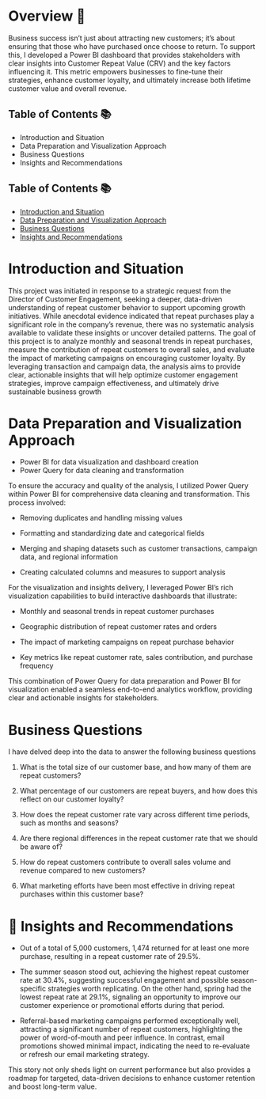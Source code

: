 # Overview 📖
Business success isn’t just about attracting new customers; it’s about ensuring that those who have purchased once choose to return. To support this, I developed a Power BI dashboard that provides stakeholders with clear insights into Customer Repeat Value (CRV) and the key factors influencing it. This metric empowers businesses to fine-tune their strategies, enhance customer loyalty, and ultimately increase both lifetime customer value and overall revenue.
## Table of Contents 📚
- Introduction and Situation
- Data Preparation and Visualization Approach
- Business Questions
- Insights and Recommendations
## Table of Contents 📚
- [Introduction and Situation](#introduction-and-situation)
- [Data Preparation and Visualization Approach](#data-preparation-and-visualization-approach)
- [Business Questions](#business-questions)
- [Insights and Recommendations](#insights-and-recommendations)
# Introduction and Situation
This project was initiated in response to a strategic request from the Director of Customer Engagement, seeking a deeper, data-driven understanding of repeat customer behavior to support upcoming growth initiatives. While anecdotal evidence indicated that repeat purchases play a significant role in the company’s revenue, there was no systematic analysis available to validate these insights or uncover detailed patterns.
The goal of this project is to analyze monthly and seasonal trends in repeat purchases, measure the contribution of repeat customers to overall sales, and evaluate the impact of marketing campaigns on encouraging customer loyalty. By leveraging transaction and campaign data, the analysis aims to provide clear, actionable insights that will help optimize customer engagement strategies, improve campaign effectiveness, and ultimately drive sustainable business growth
# Data Preparation and Visualization Approach

- Power BI for data visualization and dashboard creation
- Power Query for data cleaning and transformation
  
To ensure the accuracy and quality of the analysis, I utilized Power Query within Power BI for comprehensive data cleaning and transformation. This process involved:

-   Removing duplicates and handling missing values

-   Formatting and standardizing date and categorical fields

-   Merging and shaping datasets such as customer transactions, campaign data, and regional information

-   Creating calculated columns and measures to support analysis

For the visualization and insights delivery, I leveraged Power BI’s rich visualization capabilities to build interactive dashboards that illustrate:

-  Monthly and seasonal trends in repeat customer purchases

-  Geographic distribution of repeat customer rates and orders

-  The impact of marketing campaigns on repeat purchase behavior

-  Key metrics like repeat customer rate, sales contribution, and purchase frequency

This combination of Power Query for data preparation and Power BI for visualization enabled a seamless end-to-end analytics workflow, providing clear and actionable insights for stakeholders.
# Business Questions
I have delved deep into the data to answer the following business questions
1. What is the total size of our customer base, and how many of them are repeat customers?

2. What percentage of our customers are repeat buyers, and how does this reflect on our customer loyalty?

3. How does the repeat customer rate vary across different time periods, such as months and seasons?

4. Are there regional differences in the repeat customer rate that we should be aware of?

5. How do repeat customers contribute to overall sales volume and revenue compared to new customers?

6. What marketing efforts have been most effective in driving repeat purchases within this customer base?

# 📖 Insights and Recommendations

- Out of a total of 5,000 customers, 1,474 returned for at least one more purchase, resulting in a repeat customer rate of 29.5%. 

- The summer season stood out, achieving the highest repeat customer rate at 30.4%, suggesting successful engagement and possible season-specific strategies worth replicating. On the other hand, spring had the lowest repeat rate at 29.1%, signaling an opportunity to improve our customer experience or promotional efforts during that period.

- Referral-based marketing campaigns performed exceptionally well, attracting a significant number of repeat customers, highlighting the power of word-of-mouth and peer influence. In contrast, email promotions showed minimal impact, indicating the need to re-evaluate or refresh our email marketing strategy.

This story not only sheds light on current performance but also provides a roadmap for targeted, data-driven decisions to enhance customer retention and boost long-term value.

